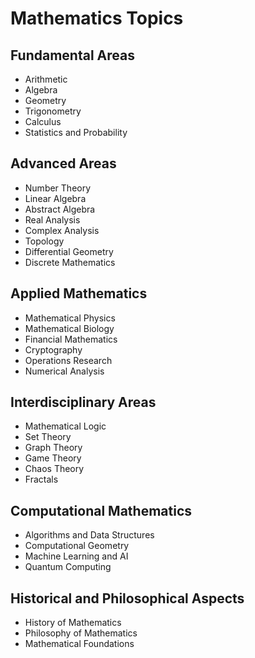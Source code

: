 # Mathematics Topics

## Fundamental Areas
- Arithmetic
- Algebra
- Geometry
- Trigonometry
- Calculus
- Statistics and Probability

## Advanced Areas
- Number Theory
- Linear Algebra
- Abstract Algebra
- Real Analysis
- Complex Analysis
- Topology
- Differential Geometry
- Discrete Mathematics

## Applied Mathematics
- Mathematical Physics
- Mathematical Biology
- Financial Mathematics
- Cryptography
- Operations Research
- Numerical Analysis

## Interdisciplinary Areas
- Mathematical Logic
- Set Theory
- Graph Theory
- Game Theory
- Chaos Theory
- Fractals

## Computational Mathematics
- Algorithms and Data Structures
- Computational Geometry
- Machine Learning and AI
- Quantum Computing

## Historical and Philosophical Aspects
- History of Mathematics
- Philosophy of Mathematics
- Mathematical Foundations
